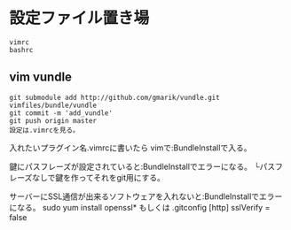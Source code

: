 # 設定ファイル置き場
    vimrc
    bashrc

## vim vundle

    git submodule add http://github.com/gmarik/vundle.git vimfiles/bundle/vundle
    git commit -m 'add_vundle'
    git push origin master
    設定は.vimrcを見る。

入れたいプラグイン名.vimrcに書いたら
vimで:BundleInstallで入る。

鍵にパスフレーズが設定されていると:BundleInstallでエラーになる。
└パスフレーズなしで鍵を作ってそれをgit用にする。

サーバーにSSL通信が出来るソフトウェアを入れないと:BundleInstallでエラーになる。
sudo yum install openssl*
もしくは
.gitconfig
[http]
  sslVerify = false

